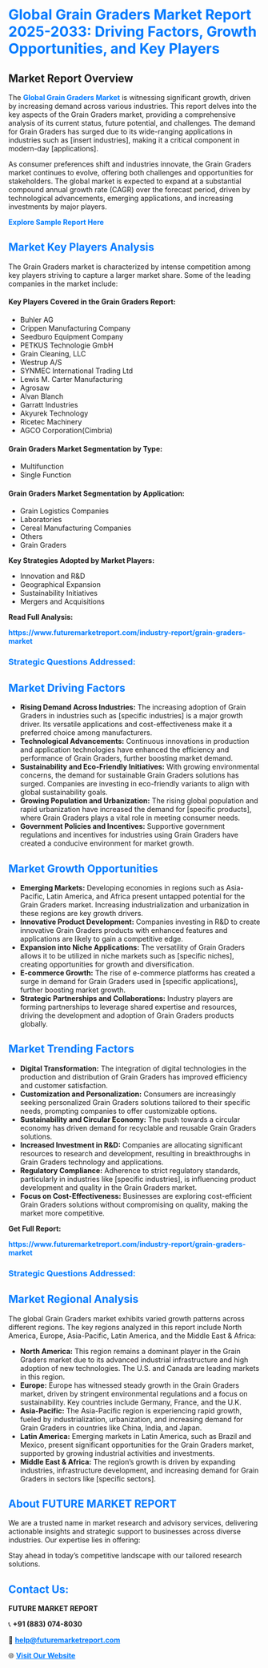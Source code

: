 <h1 style="color: #007BFF;">Global Grain Graders Market Report 2025-2033: Driving Factors, Growth Opportunities, and Key Players</h1>

<section id="overview">
<h2>Market Report Overview</h2>
<p>The <a href="https://www.futuremarketreport.com/industry-report/grain-graders-market" style="color: #007BFF; text-decoration: none;"><strong>Global Grain Graders Market</strong></a> is witnessing significant growth, driven by increasing demand across various industries. This report delves into the key aspects of the Grain Graders market, providing a comprehensive analysis of its current status, future potential, and challenges. The demand for Grain Graders has surged due to its wide-ranging applications in industries such as [insert industries], making it a critical component in modern-day [applications].</p>
<p>As consumer preferences shift and industries innovate, the Grain Graders market continues to evolve, offering both challenges and opportunities for stakeholders. The global market is expected to expand at a substantial compound annual growth rate (CAGR) over the forecast period, driven by technological advancements, emerging applications, and increasing investments by major players.</p>
</section>

<section id="overview">
<p><a href="https://www.futuremarketreport.com/request-sample/reportId=119828" style="color: #007BFF; text-decoration: none;"><strong>Explore Sample Report Here</strong></a></p>
</section>

<section id="key-players">
<h2 style="color: #007BFF;">Market Key Players Analysis</h2>
<p>The Grain Graders market is characterized by intense competition among key players striving to capture a larger market share. Some of the leading companies in the market include:</p>
<h4>Key Players Covered in the Grain Graders Report:</h4>
<ul><li>Buhler AG</li><li>Crippen Manufacturing Company</li><li>Seedburo Equipment Company</li><li>PETKUS Technologie GmbH</li><li>Grain Cleaning, LLC</li><li>Westrup A/S</li><li>SYNMEC International Trading Ltd</li><li>Lewis M. Carter Manufacturing</li><li>Agrosaw</li><li>Alvan Blanch</li><li>Garratt Industries</li><li>Akyurek Technology</li><li>Ricetec Machinery</li><li>AGCO Corporation(Cimbria)</li></ul>
<h4>Grain Graders Market Segmentation by Type:</h4>
<ul><li>Multifunction</li><li>Single Function</li></ul>

<h4>Grain Graders Market Segmentation by Application:</h4>
<ul><li>Grain Logistics Companies</li><li>Laboratories</li><li>Cereal Manufacturing Companies</li><li>Others</li><li>Grain Graders</li></ul>
<p><strong>Key Strategies Adopted by Market Players:</strong></p>
<ul>
<li>Innovation and R&D</li>
<li>Geographical Expansion</li>
<li>Sustainability Initiatives</li>
<li>Mergers and Acquisitions</li>
</ul>
</section>

<section>
<p><strong>Read Full Analysis: </strong></p><a href="https://www.futuremarketreport.com/industry-report/grain-graders-market" style="color: #007BFF; text-decoration: none;"><strong>https://www.futuremarketreport.com/industry-report/grain-graders-market</strong></a>
<h3 style="color: #007BFF;">Strategic Questions Addressed:</h3>
</section>

<section id="driving-factors">
<h2 style="color: #007BFF;">Market Driving Factors</h2>
<ul>
<li><strong>Rising Demand Across Industries:</strong> The increasing adoption of Grain Graders in industries such as [specific industries] is a major growth driver. Its versatile applications and cost-effectiveness make it a preferred choice among manufacturers.</li>
<li><strong>Technological Advancements:</strong> Continuous innovations in production and application technologies have enhanced the efficiency and performance of Grain Graders, further boosting market demand.</li>
<li><strong>Sustainability and Eco-Friendly Initiatives:</strong> With growing environmental concerns, the demand for sustainable Grain Graders solutions has surged. Companies are investing in eco-friendly variants to align with global sustainability goals.</li>
<li><strong>Growing Population and Urbanization:</strong> The rising global population and rapid urbanization have increased the demand for [specific products], where Grain Graders plays a vital role in meeting consumer needs.</li>
<li><strong>Government Policies and Incentives:</strong> Supportive government regulations and incentives for industries using Grain Graders have created a conducive environment for market growth.</li>
</ul>
</section>

<section id="growth-opportunities">
<h2 style="color: #007BFF;">Market Growth Opportunities</h2>
<ul>
<li><strong>Emerging Markets:</strong> Developing economies in regions such as Asia-Pacific, Latin America, and Africa present untapped potential for the Grain Graders market. Increasing industrialization and urbanization in these regions are key growth drivers.</li>
<li><strong>Innovative Product Development:</strong> Companies investing in R&D to create innovative Grain Graders products with enhanced features and applications are likely to gain a competitive edge.</li>
<li><strong>Expansion into Niche Applications:</strong> The versatility of Grain Graders allows it to be utilized in niche markets such as [specific niches], creating opportunities for growth and diversification.</li>
<li><strong>E-commerce Growth:</strong> The rise of e-commerce platforms has created a surge in demand for Grain Graders used in [specific applications], further boosting market growth.</li>
<li><strong>Strategic Partnerships and Collaborations:</strong> Industry players are forming partnerships to leverage shared expertise and resources, driving the development and adoption of Grain Graders products globally.</li>
</ul>
</section>

<section id="trending-factors">
<h2 style="color: #007BFF;">Market Trending Factors</h2>
<ul>
<li><strong>Digital Transformation:</strong> The integration of digital technologies in the production and distribution of Grain Graders has improved efficiency and customer satisfaction.</li>
<li><strong>Customization and Personalization:</strong> Consumers are increasingly seeking personalized Grain Graders solutions tailored to their specific needs, prompting companies to offer customizable options.</li>
<li><strong>Sustainability and Circular Economy:</strong> The push towards a circular economy has driven demand for recyclable and reusable Grain Graders solutions.</li>
<li><strong>Increased Investment in R&D:</strong> Companies are allocating significant resources to research and development, resulting in breakthroughs in Grain Graders technology and applications.</li>
<li><strong>Regulatory Compliance:</strong> Adherence to strict regulatory standards, particularly in industries like [specific industries], is influencing product development and quality in the Grain Graders market.</li>
<li><strong>Focus on Cost-Effectiveness:</strong> Businesses are exploring cost-efficient Grain Graders solutions without compromising on quality, making the market more competitive.</li>
</ul>
</section>

<section>
<p><strong>Get Full Report: </strong></p><a href="https://www.futuremarketreport.com/industry-report/grain-graders-market" style="color: #007BFF; text-decoration: none;"><strong>https://www.futuremarketreport.com/industry-report/grain-graders-market</strong></a>
<h3 style="color: #007BFF;">Strategic Questions Addressed:</h3>
</section>


<section id="regional-analysis">
<h2 style="color: #007BFF;">Market Regional Analysis</h2>
<p>The global Grain Graders market exhibits varied growth patterns across different regions. The key regions analyzed in this report include North America, Europe, Asia-Pacific, Latin America, and the Middle East & Africa:</p>
<ul>
<li><strong>North America:</strong> This region remains a dominant player in the Grain Graders market due to its advanced industrial infrastructure and high adoption of new technologies. The U.S. and Canada are leading markets in this region.</li>
<li><strong>Europe:</strong> Europe has witnessed steady growth in the Grain Graders market, driven by stringent environmental regulations and a focus on sustainability. Key countries include Germany, France, and the U.K.</li>
<li><strong>Asia-Pacific:</strong> The Asia-Pacific region is experiencing rapid growth, fueled by industrialization, urbanization, and increasing demand for Grain Graders in countries like China, India, and Japan.</li>
<li><strong>Latin America:</strong> Emerging markets in Latin America, such as Brazil and Mexico, present significant opportunities for the Grain Graders market, supported by growing industrial activities and investments.</li>
<li><strong>Middle East & Africa:</strong> The region’s growth is driven by expanding industries, infrastructure development, and increasing demand for Grain Graders in sectors like [specific sectors].</li>
</ul>
</section>

<footer>
<h2 style="color: #007BFF;">About FUTURE MARKET REPORT</h2>
<p>We are a trusted name in market research and advisory services, delivering actionable insights and strategic support to businesses across diverse industries. Our expertise lies in offering:</p>

<p>Stay ahead in today’s competitive landscape with our tailored research solutions.</p>

<h2 style="color: #007BFF;">Contact Us:</h2>
<p><strong>FUTURE MARKET REPORT</strong></p>
<p>📞 <strong>+91 (883) 074-8030</strong></p>
<p>📧 <strong><a href="mailto:help@futuremarketreport.com" style="color: #007BFF;">help@futuremarketreport.com</a></strong></p>
<p>🌐 <strong><a href="https://www.futuremarketreport.com/" style="color: #007BFF;">Visit Our Website</a></strong></p>
</footer>
